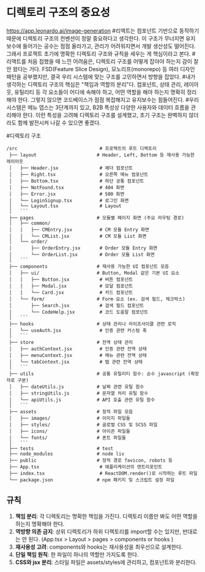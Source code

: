 # 디렉토리 구조의 중요성
https://app.leonardo.ai/image-generation
#리액트는 컴포넌트 기반으로 동작하기 때문에 디렉토리 구조의 컨벤션이 정말 중요하다고 생각한다. 이 구조가 무너지면 유지보수에 들어가는 공수는 점점 올라가고, 관리가 어려워지면서 개발 생산성도 떨어진다. 그래서 프로젝트 초기에 명확한 디렉토리 구조와 규칙을 세우는 게 핵심이라고 본다.
#리액트를 처음 접했을 때 느낀 어려움은, 디렉토리 구조를 어떻게 잡아야 하는지 감이 잘 안 왔다는 거다. FSD(Feature Slice Design), 모노리프(monorepo) 등 여러 디자인 패턴을 공부했지만, 결국 우리 시스템에 맞는 구조를 고민하면서 방향을 잡았다.
#내가 생각하는 디렉토리 구조의 핵심은 "책임과 역할의 분리"다. 컴포넌트, 상태 관리, 레이아웃, 유틸리티 등 각 요소들이 어디에 속해야 하고, 어떤 역할을 해야 하는지 명확히 정리해야 한다. 그렇지 않으면 코드베이스가 점점 복잡해지고 유지보수는 힘들어진다.
#우리 시스템은 메뉴 뎁스는 3단계까지 있고, B2B 특성상 다양한 사용자와 데이터 흐름을 관리해야 한다. 이런 특성을 고려해 디렉토리 구조를 설계했고, 초기 구조는 완벽하지 않더라도 함께 발전시켜 나갈 수 있으면 좋겠다.

#디렉토리 구조
```
/src                              # 프로젝트의 루트 디렉토리
 ├── layout                      # Header, Left, Bottom 등 재사용 가능한 레이아웃
 │   ├── Header.jsx               # 헤더 컴포넌트
 │   ├── Right.tsx                # 오른쪽 메뉴 컴포넌트
 │   ├── Bottom.tsx               # 하단 공통 컴포넌트
 │   ├── NotFound.tsx             # 404 화면
 │   ├── Error.jsx                # 500 화면
 │   └── LoginSignup.tsx          # 로그인 화면
 │   └── Layout.tsx               # Layout
 │   ```
 ├── pages                       # 모듈별 페이지 화면 (주요 라우팅 경로)
 │   ├── common/                      
 │   │   ├── CMEntry.jsx          # CM 모듈 Entry 화면
 │   │   └── CMList.jsx           # CM 모듈 List 화면
 │   └── order/                  
 │       ├── OrderEntry.jsx       # Order 모듈 Entry 화면
 │       └── OrderList.jsx        # Order 모듈 List 화면
 │   ```
 ├── components                  # 재사용 가능한 UI 컴포넌트 모음
 │   ├── ui/                     # Button, Modal 같은 기본 UI 요소
 │   │   ├── Button.jsx           # 버튼 컴포넌트
 │   │   ├── Modal.jsx            # 모달 컴포넌트
 │   │   └── Card.jsx             # 카드 컴포넌트
 │   └── form/                   # Form 요소 (ex. 검색 필드, 체크박스)
 │       ├── Search.jsx           # 검색 필드 컴포넌트
 │       └── CodeHelp.jsx         # 코드 도움말 컴포넌트
 │   ```
 ├── hooks                       # 상태 관리나 라이프사이클 관련 로직
 │   └── useAuth.jsx              # 인증 관련 커스텀 훅
 │   ```
 ├── store                       # 전역 상태 관리
 │   ├── authContext.jsx          # 인증 관련 전역 상태
 │   ├── menuContext.jsx          # 메뉴 관련 전역 상태
 │   └── tabContext.jsx           # 탭 관련 전역 상태
 │   ```
 ├── utils                       # 공통 유틸리티 함수: 순수 javascript (확장자로 구분)
 │   ├── dateUtils.js            # 날짜 관련 유틸 함수
 │   ├── stringUtils.js          # 문자열 처리 유틸 함수
 │   └── apiUtils.js             # API 호출 관련 유틸 함수
 │   ```
 ├── assets                      # 정적 파일 모음
 │   ├── images/                 # 이미지 파일들
 │   ├── styles/                 # 글로벌 CSS 및 SCSS 파일
 │   ├── icons/                  # 아이콘 파일들
 │   └── fonts/                  # 폰트 파일들
 │   ```
 ├── tests                       # test 
 ├── node_modules                # node liv
 ├── public                      # 정적 경로 favicon, robots 등
 ├── App.tsx                      # 애플리케이션의 엔트리포인트
 ├── index.tsx                    # ReactDOM.render()로 시작하는 루트 파일
 └── package.json                # npm 패키지 및 스크립트 설정 파일
```
## 규칙
1. **책임 분리**: 각 디렉토리는 명확한 책임을 가진다. 디렉토리 이름만 봐도 어떤 역할을 하는지 명확해야 한다.
2. **역방향 의존 금지**: 상위 디렉토리가 하위 디렉토리를 import할 수는 있지만, 반대로는 안 된다.
(App.tsx >  Layout > pages > components or hooks )  
3. **재사용성 고려**: components와 hooks는 재사용성을 최우선으로 설계한다.
4. **단일 책임 원칙**: 한 파일이 하나의 역할만 가지도록 한다.
5. **CSS와 jsx 분리**: 스타일 파일은 assets/styles에 관리하고, 컴포넌트와 분리한다.
